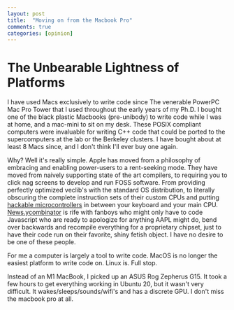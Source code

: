 ```yaml
---
layout: post
title:  "Moving on from the Macbook Pro"
comments: true
categories: [opinion]
---
```


# The Unbearable Lightness of Platforms

I have used Macs exclusively to write code since The venerable PowerPC Mac Pro Tower that I used throughout the early years of my Ph.D. I bought one of the black plastic Macbooks (pre-unibody) to write code while I was at home, and a mac-mini to sit on my desk. These POSIX compliant computers were invaluable for writing C++ code that could be ported to the supercomputers at the lab or the Berkeley clusters. I have bought about at least 8 Macs since, and I don't think I'll ever buy one again.

Why? Well it's really simple. Apple has moved from a philosophy of embracing and enabling power-users to a rent-seeking mode. They have moved from naively supporting state of the art compilers, to requiring you to click nag screens to develop and run FOSS software. From providing perfectly optimized veclib's with the standard OS distribution, to literally obscuring the complete instruction sets of their custom CPUs and putting [hackable microcontrollers](https://apple.slashdot.org/story/20/10/12/1854254/apples-t2-security-chip-has-an-unfixable-flaw) in between your keyboard and your main CPU. [News.ycombinator](news.ycombinator.com) is rife with fanboys who might only have to code Javascript who are ready to apologize for anything AAPL might do, bend over backwards and recompile everything for a proprietary chipset, just to have their code run on their favorite, shiny fetish object. I have no desire to be one of these people.  

For me a computer is largely a tool to write code. MacOS is no longer the easiest platform to write code on. Linux is. Full stop.

Instead of an M1 MacBook, I picked up an ASUS Rog Zepherus G15. It took a few hours to get everything working in Ubuntu 20, but it wasn't very difficult. It wakes/sleeps/sounds/wifi's and has a discrete GPU. I don't miss the macbook pro at all.
